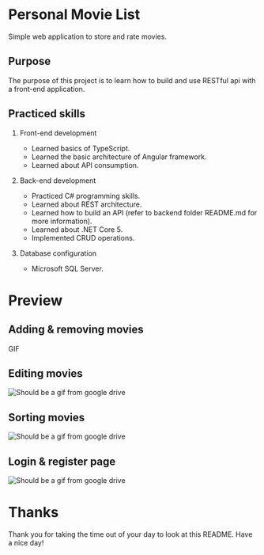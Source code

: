 # Personal Movie List
Simple web application to store and rate movies.
## Purpose
The purpose of this project is to learn how to build and use RESTful api with a front-end application.
## Practiced skills
1. Front-end development

    * Learned basics of TypeScript.
    * Learned the basic architecture of Angular framework.
    * Learned about API consumption.
    
2. Back-end development

    * Practiced C# programming skills.
    * Learned about REST architecture.
    * Learned how to build an API (refer to backend folder README.md for more information).
    * Learned about .NET Core 5.
    * Implemented CRUD operations.

3. Database configuration

    * Microsoft SQL Server.

# Preview
## Adding & removing movies
GIF
## Editing movies
![Should be a gif from google drive](https://drive.google.com/uc?export=view&id=1TQiqNg5kTDMb83HwxYyT6jJff_3BCHyZ)
## Sorting movies
![Should be a gif from google drive](https://drive.google.com/uc?export=view&id=1_M0z0GAbumyqhTjhT_8FUrUbfShAMH9Y)
## Login & register page
![Should be a gif from google drive](https://drive.google.com/uc?export=view&id=1LVQMcI93L9-IENWB3r7mZPEdwN5WBQWE)
# Thanks
Thank you for taking the time out of your day to look at this README. Have a nice day!
